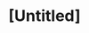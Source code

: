 ---
pid: pt165
title: "[Untitled]"
location_transcription: Laurel Hill Cemetery
coordinates: "[-75.187678599058, 40.004565620707]"
zipcode: '19130'
gen_neighborhood: North Philadelphia
neighborhood: Art Museum,Francisville
outside_phl: 
age: '23'
age_range: 20-29
instagram: 
image_file_name: pt_165.jpg
proposal_transcription: Snippets of city data and biographies go Philadelphians, a
  meandering sculpture park
topic: 
topic_summary: '0'
type: Sculpture Statue,Park
keywords_other: 
credit: A.D. @angieisadoor
image_labels: 
twitter: 
facebook: 
permalink: "/monuments/pt165/"
layout: item-page
---